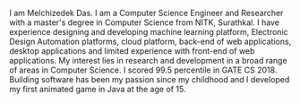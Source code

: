 I am Melchizedek Das.
I am a Computer Science Engineer and Researcher with a master's degree in Computer Science from NITK, Surathkal. I have experience designing and developing machine learning platform, Electronic Design Automation platforms, cloud platform, back-end of web applications, desktop applications and limited experience with front-end of web applications. My interest lies in research and development in a broad range of areas in Computer Science. I scored 99.5 percentile in GATE CS 2018. Building software has been my passion since my childhood and I developed my first animated game in Java at the age of 15.

